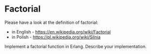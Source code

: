 # Factorial

Please have a look at the definition of factorial:

- in English - https://en.wikipedia.org/wiki/Factorial
- in Polish - https://pl.wikipedia.org/wiki/Silnia

Implement a factorial function in Erlang.
Describe your implementation.
